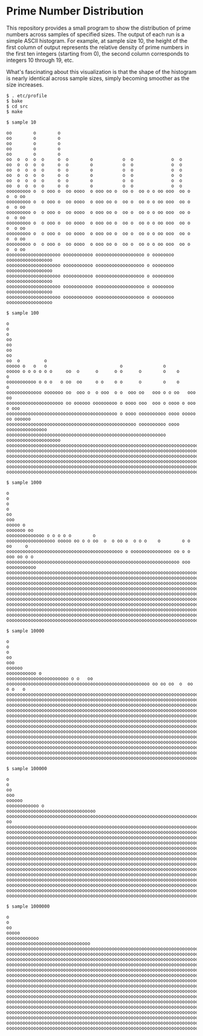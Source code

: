 # Prime Number Distribution

This repository provides a small program to show the distribution of prime numbers across samples of specified sizes.  The output of each run is a simple ASCII histogram.  For example, at sample size 10, the height of the first column of output represents the relative density of prime numbers in the first ten integers (starting from 0), the second column corresponds to integers 10 through 19, etc.

What's fascinating about this visualization is that the shape of the histogram is nearly identical across sample sizes, simply becoming smoother as the size increases.

    $ . etc/profile
    $ bake
    $ cd src
    $ make

    $ sample 10

    oo        o        o                                                            
    oo        o        o                                                            
    oo        o        o                                                            
    oo        o        o                                                            
    oo        o        o                                                            
    oo  o  o  o  o     o  o        o           o  o              o  o               
    oo  o  o  o  o     o  o        o           o  o              o  o               
    oo  o  o  o  o     o  o        o           o  o              o  o               
    oo  o  o  o  o     o  o        o           o  o              o  o               
    oo  o  o  o  o     o  o        o           o  o              o  o               
    oo  o  o  o  o     o  o        o           o  o              o  o               
    ooooooooo o  o ooo o  oo oooo  o ooo oo o  oo o  oo o o oo ooo  oo o  o  o oo   
    ooooooooo o  o ooo o  oo oooo  o ooo oo o  oo o  oo o o oo ooo  oo o  o  o oo   
    ooooooooo o  o ooo o  oo oooo  o ooo oo o  oo o  oo o o oo ooo  oo o  o  o oo   
    ooooooooo o  o ooo o  oo oooo  o ooo oo o  oo o  oo o o oo ooo  oo o  o  o oo   
    ooooooooo o  o ooo o  oo oooo  o ooo oo o  oo o  oo o o oo ooo  oo o  o  o oo   
    ooooooooo o  o ooo o  oo oooo  o ooo oo o  oo o  oo o o oo ooo  oo o  o  o oo   
    oooooooooooooooooooo ooooooooooo oooooooooooooooooo o oooooooo ooooooooooooooooo
    oooooooooooooooooooo ooooooooooo oooooooooooooooooo o oooooooo ooooooooooooooooo
    oooooooooooooooooooo ooooooooooo oooooooooooooooooo o oooooooo ooooooooooooooooo
    oooooooooooooooooooo ooooooooooo oooooooooooooooooo o oooooooo ooooooooooooooooo
    oooooooooooooooooooo ooooooooooo oooooooooooooooooo o oooooooo ooooooooooooooooo

    $ sample 100

    o                                                                               
    o                                                                               
    o                                                                               
    oo                                                                              
    oo                                                                              
    oo                                                                              
    oo                                                                              
    oo  o         o                                                                 
    ooooo o   o   o                           o               o                     
    ooooo o o o o o o     oo  o      o      o o      o        o    o           o    
    ooooooooooo o o o   o oo  oo     o o    o o      o        o    o           o    
    ooooooooooooo ooooooo oo  ooo o  o ooo  o o  ooo oo   ooo o o oo   ooo     oo   
    ooooooooooooooooooooo oo oooooo ooooooooo o oooo ooo  ooo o oooo o ooo  o ooo   
    ooooooooooooooooooooooooooooooooooooooooo o oooo oooooooooo oooo ooooo oo oooooo
    oooooooooooooooooooooooooooooooooooooooooooooooo oooooooooo oooo ooooooooooooooo
    ooooooooooooooooooooooooooooooooooooooooooooooooooooooooooo oooooooooooooooooooo
    oooooooooooooooooooooooooooooooooooooooooooooooooooooooooooooooooooooooooooooooo
    oooooooooooooooooooooooooooooooooooooooooooooooooooooooooooooooooooooooooooooooo
    oooooooooooooooooooooooooooooooooooooooooooooooooooooooooooooooooooooooooooooooo
    oooooooooooooooooooooooooooooooooooooooooooooooooooooooooooooooooooooooooooooooo
    oooooooooooooooooooooooooooooooooooooooooooooooooooooooooooooooooooooooooooooooo
    oooooooooooooooooooooooooooooooooooooooooooooooooooooooooooooooooooooooooooooooo

    $ sample 1000

    o                                                                               
    o                                                                               
    o                                                                               
    o                                                                               
    oo                                                                              
    ooo                                                                             
    ooooo o                                                                         
    ooooooo oo                                                                      
    oooooooooooooo o o o o o        o                                               
    oooooooooooooooooo ooooo oo o o oo  o  o oo o  o o o    o        o o  oo     o  
    ooooooooooooooooooooooooooooooooooooooooooo o ooooooooooooooo oo o o  ooo oo o o
    oooooooooooooooooooooooooooooooooooooooooooooooooooooooooooooooo ooo ooooooooooo
    oooooooooooooooooooooooooooooooooooooooooooooooooooooooooooooooooooooooooooooooo
    oooooooooooooooooooooooooooooooooooooooooooooooooooooooooooooooooooooooooooooooo
    oooooooooooooooooooooooooooooooooooooooooooooooooooooooooooooooooooooooooooooooo
    oooooooooooooooooooooooooooooooooooooooooooooooooooooooooooooooooooooooooooooooo
    oooooooooooooooooooooooooooooooooooooooooooooooooooooooooooooooooooooooooooooooo
    oooooooooooooooooooooooooooooooooooooooooooooooooooooooooooooooooooooooooooooooo
    oooooooooooooooooooooooooooooooooooooooooooooooooooooooooooooooooooooooooooooooo
    oooooooooooooooooooooooooooooooooooooooooooooooooooooooooooooooooooooooooooooooo
    oooooooooooooooooooooooooooooooooooooooooooooooooooooooooooooooooooooooooooooooo
    oooooooooooooooooooooooooooooooooooooooooooooooooooooooooooooooooooooooooooooooo

    $ sample 10000

    o                                                                               
    o                                                                               
    o                                                                               
    oo                                                                              
    ooo                                                                             
    oooooo                                                                          
    ooooooooooo o                                                                   
    ooooooooooooooooooooooo o o   oo                                                
    ooooooooooooooooooooooooooooooooooooooooooooooooooooo oo oo oo  o  oo o o   o   
    oooooooooooooooooooooooooooooooooooooooooooooooooooooooooooooooooooooooooooooooo
    oooooooooooooooooooooooooooooooooooooooooooooooooooooooooooooooooooooooooooooooo
    oooooooooooooooooooooooooooooooooooooooooooooooooooooooooooooooooooooooooooooooo
    oooooooooooooooooooooooooooooooooooooooooooooooooooooooooooooooooooooooooooooooo
    oooooooooooooooooooooooooooooooooooooooooooooooooooooooooooooooooooooooooooooooo
    oooooooooooooooooooooooooooooooooooooooooooooooooooooooooooooooooooooooooooooooo
    oooooooooooooooooooooooooooooooooooooooooooooooooooooooooooooooooooooooooooooooo
    oooooooooooooooooooooooooooooooooooooooooooooooooooooooooooooooooooooooooooooooo
    oooooooooooooooooooooooooooooooooooooooooooooooooooooooooooooooooooooooooooooooo
    oooooooooooooooooooooooooooooooooooooooooooooooooooooooooooooooooooooooooooooooo
    oooooooooooooooooooooooooooooooooooooooooooooooooooooooooooooooooooooooooooooooo
    oooooooooooooooooooooooooooooooooooooooooooooooooooooooooooooooooooooooooooooooo
    oooooooooooooooooooooooooooooooooooooooooooooooooooooooooooooooooooooooooooooooo

    $ sample 100000

    o                                                                               
    o                                                                               
    oo                                                                              
    ooo                                                                             
    oooooo                                                                          
    oooooooooooo o                                                                  
    ooooooooooooooooooooooooooooooooo                                               
    ooooooooooooooooooooooooooooooooooooooooooooooooooooooooooooooooooooooooooooo oo
    oooooooooooooooooooooooooooooooooooooooooooooooooooooooooooooooooooooooooooooooo
    oooooooooooooooooooooooooooooooooooooooooooooooooooooooooooooooooooooooooooooooo
    oooooooooooooooooooooooooooooooooooooooooooooooooooooooooooooooooooooooooooooooo
    oooooooooooooooooooooooooooooooooooooooooooooooooooooooooooooooooooooooooooooooo
    oooooooooooooooooooooooooooooooooooooooooooooooooooooooooooooooooooooooooooooooo
    oooooooooooooooooooooooooooooooooooooooooooooooooooooooooooooooooooooooooooooooo
    oooooooooooooooooooooooooooooooooooooooooooooooooooooooooooooooooooooooooooooooo
    oooooooooooooooooooooooooooooooooooooooooooooooooooooooooooooooooooooooooooooooo
    oooooooooooooooooooooooooooooooooooooooooooooooooooooooooooooooooooooooooooooooo
    oooooooooooooooooooooooooooooooooooooooooooooooooooooooooooooooooooooooooooooooo
    oooooooooooooooooooooooooooooooooooooooooooooooooooooooooooooooooooooooooooooooo
    oooooooooooooooooooooooooooooooooooooooooooooooooooooooooooooooooooooooooooooooo
    oooooooooooooooooooooooooooooooooooooooooooooooooooooooooooooooooooooooooooooooo
    oooooooooooooooooooooooooooooooooooooooooooooooooooooooooooooooooooooooooooooooo

    $ sample 1000000

    o                                                                               
    o                                                                               
    oo                                                                              
    ooooo                                                                           
    oooooooooooo                                                                    
    ooooooooooooooooooooooooooooooo                                                 
    oooooooooooooooooooooooooooooooooooooooooooooooooooooooooooooooooooooooooooooooo
    oooooooooooooooooooooooooooooooooooooooooooooooooooooooooooooooooooooooooooooooo
    oooooooooooooooooooooooooooooooooooooooooooooooooooooooooooooooooooooooooooooooo
    oooooooooooooooooooooooooooooooooooooooooooooooooooooooooooooooooooooooooooooooo
    oooooooooooooooooooooooooooooooooooooooooooooooooooooooooooooooooooooooooooooooo
    oooooooooooooooooooooooooooooooooooooooooooooooooooooooooooooooooooooooooooooooo
    oooooooooooooooooooooooooooooooooooooooooooooooooooooooooooooooooooooooooooooooo
    oooooooooooooooooooooooooooooooooooooooooooooooooooooooooooooooooooooooooooooooo
    oooooooooooooooooooooooooooooooooooooooooooooooooooooooooooooooooooooooooooooooo
    oooooooooooooooooooooooooooooooooooooooooooooooooooooooooooooooooooooooooooooooo
    oooooooooooooooooooooooooooooooooooooooooooooooooooooooooooooooooooooooooooooooo
    oooooooooooooooooooooooooooooooooooooooooooooooooooooooooooooooooooooooooooooooo
    oooooooooooooooooooooooooooooooooooooooooooooooooooooooooooooooooooooooooooooooo
    oooooooooooooooooooooooooooooooooooooooooooooooooooooooooooooooooooooooooooooooo
    oooooooooooooooooooooooooooooooooooooooooooooooooooooooooooooooooooooooooooooooo
    oooooooooooooooooooooooooooooooooooooooooooooooooooooooooooooooooooooooooooooooo
